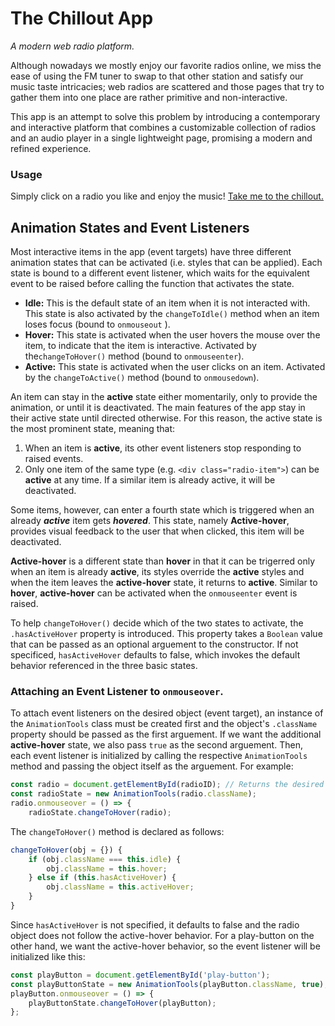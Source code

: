 # The Chillout App
*A modern web radio platform.*

Although nowadays we mostly enjoy our favorite radios online, we miss the ease of using the FM tuner to swap to that other
station and satisfy our music taste intricacies; web radios are scattered and those pages that try to gather them into one place
are rather primitive and non-interactive.

This app is an attempt to solve this problem by introducing a contemporary and interactive platform that combines a customizable
collection of radios and an audio player in a single lightweight page, promising a modern and refined experience.

### Usage
Simply click on a radio you like and enjoy the music! [Take me to the chillout.](https://kostaslib.github.io/chillout/)

## Animation States and Event Listeners
Most interactive items in the app (event targets) have three different animation states that can be activated (i.e. styles that can be applied). Each state is bound to a different event listener, which waits for the equivalent event to be raised before calling the function that activates the state.
- **Idle:** This is the default state of an item when it is not interacted with. This state is also activated by the ```changeToIdle()``` method when an item loses focus (bound to ```onmouseout``` ).
- **Hover:** This state is activated when the user hovers the mouse over the item, to indicate that the item is interactive. Activated by the```changeToHover()``` method (bound to ```onmouseenter```).
- **Active:** This state is activated when the user clicks on an item. Activated by the ```changeToActive()``` method (bound to ```onmousedown```).

An item can stay in the **active** state either momentarily, only to provide the animation, or until it is deactivated. The main features of the app stay in their active state until directed otherwise. For this reason, the active state is the most prominent state, meaning that:
1. When an item is **active**, its other event listeners stop responding to raised events.
2. Only one item of the same type (e.g. ```<div class="radio-item">```) can be **active** at any time. If a similar item is already active, it will be deactivated.

Some items, however, can enter a fourth state which is triggered when an already ***active*** item gets ***hovered***. This state, namely **Active-hover**, provides visual feedback to the user that when clicked, this item will be deactivated.

**Active-hover** is a different state than **hover** in that it can be trigerred only when an item is already **active**, its styles override the **active** styles and when the item leaves the **active-hover** state, it returns to **active**. Similar to **hover**, **active-hover** can be activated when the ```onmouseenter``` event is raised.

To help ```changeToHover()``` decide which of the two states to activate, the ```.hasActiveHover``` property is introduced. This property takes a ```Boolean``` value that can be passed as an optional arguement to the constructor. If not specificed, ```hasActiveHover``` defaults to false, which invokes the default behavior referenced in the three basic states.

### Attaching an Event Listener to ```onmouseover```.

To attach event listeners on the desired object (event target), an instance of the ```AnimationTools``` class must be created first and the object's ```.className``` property should be passed as the first arguement. If we want the additional **active-hover** state, we also pass ```true``` as the second arguement. Then, each event listener is initialized by calling the respective ```AnimationTools``` method and passing the object itself as the arguement. For example: 
```Javascript
const radio = document.getElementById(radioID); // Returns the desired Element object.
const radioState = new AnimationTools(radio.className);
radio.onmouseover = () => {
    radioState.changeToHover(radio);
```
The ```changeToHover()``` method is declared as follows:
```Javascript   
changeToHover(obj = {}) {
    if (obj.className === this.idle) {
        obj.className = this.hover;
    } else if (this.hasActiveHover) {
        obj.className = this.activeHover;
    }
}
```
Since ```hasActiveHover``` is not specified, it defaults to false and the radio object does not follow the active-hover behavior. For a play-button on the other hand, we want the active-hover behavior, so the event listener will be initialized like this:
```Javascript
const playButton = document.getElementById('play-button');
const playButtonState = new AnimationTools(playButton.className, true);
playButton.onmouseover = () => {
    playButtonState.changeToHover(playButton);
};
